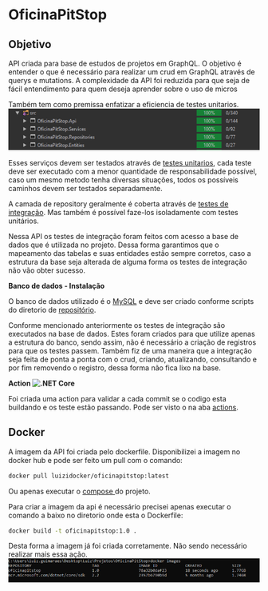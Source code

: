 # OficinaPitStop
## <b>Objetivo</b>

API criada para base de estudos de projetos em GraphQL. 
O objetivo é entender o que é necessário para realizar um crud em GraphQL através de querys e mutations.
A complexidade da API foi reduzida para que seja de fácil entendimento para quem deseja aprender sobre o uso de micros

Também tem como premissa enfatizar a eficiencia de testes unitarios. 
![CodeCoverage](https://github.com/LuizGPG/OficinaPitStop/blob/master/CodeCoverage.PNG)

Esses serviços devem ser testados através de <a href=https://docs.microsoft.com/pt-br/dotnet/core/testing>testes unitarios</a>, cada teste deve ser executado com a menor quantidade de responsabilidade possível, 
caso um mesmo metodo tenha diversas situações, todos os possíveis caminhos devem ser testados separadamente.

A camada de repository geralmente é coberta através de <a href=https://docs.microsoft.com/pt-br/aspnet/core/test/integration-tests>testes de integração</a>. Mas também é possível faze-los isoladamente com testes unitários.

Nessa API os testes de integração foram feitos com acesso a base de dados que é utilizada no projeto.
Dessa forma garantimos que o mapeamento das tabelas e suas entidades estão sempre corretos, caso a estrutura da base seja alterada de alguma forma os testes de integração não vão obter sucesso.

<b>Banco de dados - Instalação</b>

O banco de dados utilizado é o <a href=https://www.mysql.com/downloads/>MySQL</a> e deve ser criado conforme scripts do diretorio de <a href=https://github.com/LuizGPG/OficinaPitStop/tree/master/OficinaPitStop.Repositories/Banco%20de%20dados> repositório</a>.

Conforme mencionado anteriormente os testes de integração são executados na base de dados. Estes foram criados para que utilize apenas a estrutura do banco, sendo assim, não é necessário a criação de registros para que os testes passem.
Também fiz de uma maneira que a integração seja feita de ponta a ponta com o crud, criando, atualizando, consultando e por fim removendo o registro, dessa forma não fica lixo na base.

<b>Action ![.NET Core](https://github.com/LuizGPG/OficinaPitStop/workflows/.NET%20Core/badge.svg?branch=master)</b>

Foi criada uma action para validar a cada commit se o codigo esta buildando e os teste estão passando.
Pode ser visto o na aba <a href=https://github.com/LuizGPG/OficinaPitStop/actions>actions</a>.

## Docker

A imagem da API foi criada pelo dockerfile. Disponibilizei a imagem no docker hub e pode ser feito um pull com o comando:
 ```bash
docker pull luizidocker/oficinapitstop:latest
```
Ou apenas executar o <a href=https://github.com/LuizGPG/OficinaPitStop/blob/master/docker-compose.yml> compose </a> do projeto.


Para criar a imagem da api é necessário precisei apenas executar o comando a baixo no diretorio onde esta o Dockerfile:
```bash
docker build -t oficinapitstop:1.0 .
```
Desta forma a imagem já foi criada corretamente. Não sendo necessário realizar mais essa ação.
![imagemDocker](https://github.com/LuizGPG/OficinaPitStop/blob/master/imagemDocker.PNG)




